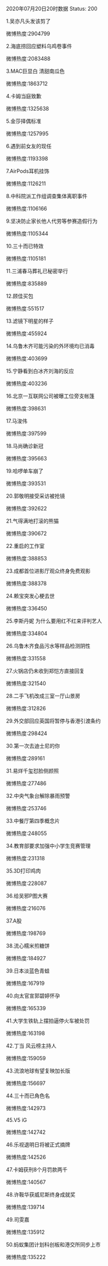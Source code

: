 2020年07月20日20时数据
Status: 200

1.吴亦凡头发该剪了

微博热度:2904799

2.海底捞回应塑料乌鸡卷事件

微博热度:2083488

3.MAC巨显白 清甜南瓜色

微博热度:1863712

4.卡姆当庭致歉

微博热度:1325638

5.金莎择偶标准

微博热度:1257995

6.遇到前女友的现任

微博热度:1193398

7.AirPods耳机挂饰

微博热度:1126211

8.中科院派工作组调查集体离职事件

微博热度:1106166

9.坚决防止家长他人代劳等参赛造假行为

微博热度:1105344

10.三十而已特效

微博热度:1105181

11.三浦春马葬礼已秘密举行

微博热度:835889

12.顾佳买包

微博热度:551517

13.滤镜下明星的样子

微博热度:455924

14.乌鲁木齐可能污染的外环境均已消毒

微博热度:403699

15.宁静看到白冰齐刘海的反应

微博热度:403236

16.北京一互联网公司被曝工位旁支帐篷

微博热度:398631

17.马浚伟

微博热度:397599

18.马尚确诊新冠

微博热度:395663

19.哈啰单车崩了

微博热度:393531

20.郭敬明接受采访被抢镜

微博热度:392622

21.气得满地打滚的熊猫

微博热度:390672

22.重启的工作室

微博热度:388853

23.成都首位进影厅观众终身免费观影

微博热度:388378

24.赖宝突发心梗去世

微博热度:336450

25.李斯丹妮 为什么要用红不红来评判艺人

微博热度:334804

26.乌鲁木齐食品污水等样品检测阴性

微博热度:331558

27.火锅店仍未收到郑恺方直接回复

微博热度:321540

28.二手飞机改成三室一厅山景房

微博热度:312826

29.外交部回应英国将暂停与香港引渡条约

微博热度:298424

30.第一次去迪士尼的你

微博热度:289161

31.易烊千玺怼脸侧颜照

微博热度:277486

32.中央气象台解除暴雨预警

微博热度:253746

33.中餐厅第四季概念片

微博热度:248055

34.教育部要求加强中小学生竞赛管理

微博热度:231318

35.3D打印鸡肉

微博热度:228087

36.给吴邪P图大赛

微博热度:216076

37.A股

微博热度:198769

38.流心糯米煎糖饼

微博热度:184927

39.日本淡蓝色青蛙

微博热度:167919

40.向太官宣郭碧婷怀孕

微博热度:165339

41.大学生铁轨上摆拍逼停火车被处罚

微博热度:163198

42.丁当 风云榜主持人

微博热度:159059

43.流浪地球有望复映加长版

微博热度:156697

44.三十而已角色名

微博热度:142973

45.V5 iG

微博热度:142742

46.乐视退明日将被正式摘牌

微博热度:142526

47.卡姆获刑8个月罚款两千

微博热度:140567

48.许鞍华获威尼斯终身成就奖

微博热度:139714

49.司雯嘉

微博热度:135912

50.蚂蚁集团计划科创板和港交所同步上市

微博热度:135222

